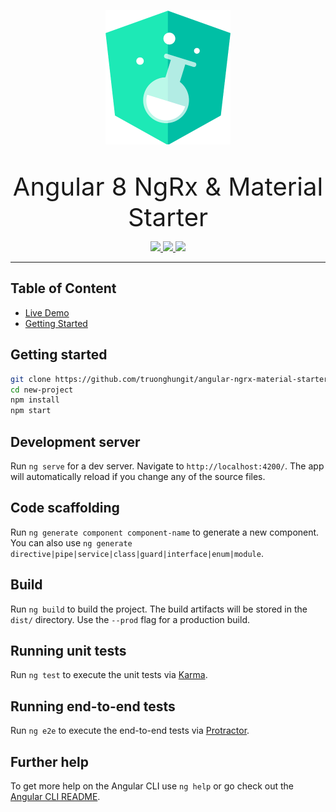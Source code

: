 
<p style="text-align: center; margin-bottom: 0;"><img src="meta/images/logo.png"></p>
<p style="font-size: 40px; text-align: center; margin-bottom: 0;" >Angular 8 NgRx & Material Starter</p>
<p style="text-align: center; margin-bottom: 0;">
  <a href="https://circleci.com/gh/truonghungit/angular-ngrx-material-starter">
    <img src="https://img.shields.io/circleci/build/github/truonghungit/angular-ngrx-material-starter/master.svg?style=flat-square" />
  </a>
  <a href="https://github.com/prettier/prettier">
    <img src="https://img.shields.io/badge/code_style-prettier-ff69b4.svg?style=flat-square" />
  </a>
  <a href="https://github.com/truonghungit/angular-ngrx-material-starter/commits">
    <img src="https://img.shields.io/github/last-commit/truonghungit/angular-ngrx-material-starter.svg?style=flat-square" />
  </a>
</p>

---


## Table of Content

- [Live Demo](https://angular-ngrx-material-starter.firebaseapp.com/)
- [Getting Started](#getting-started)

## Getting started

```bash
git clone https://github.com/truonghungit/angular-ngrx-material-starter.git new-project
cd new-project
npm install
npm start
```

## Development server

Run `ng serve` for a dev server. Navigate to `http://localhost:4200/`. The app will automatically reload if you change any of the source files.

## Code scaffolding

Run `ng generate component component-name` to generate a new component. You can also use `ng generate directive|pipe|service|class|guard|interface|enum|module`.

## Build

Run `ng build` to build the project. The build artifacts will be stored in the `dist/` directory. Use the `--prod` flag for a production build.

## Running unit tests

Run `ng test` to execute the unit tests via [Karma](https://karma-runner.github.io).

## Running end-to-end tests

Run `ng e2e` to execute the end-to-end tests via [Protractor](http://www.protractortest.org/).

## Further help

To get more help on the Angular CLI use `ng help` or go check out the [Angular CLI README](https://github.com/angular/angular-cli/blob/master/README.md).
